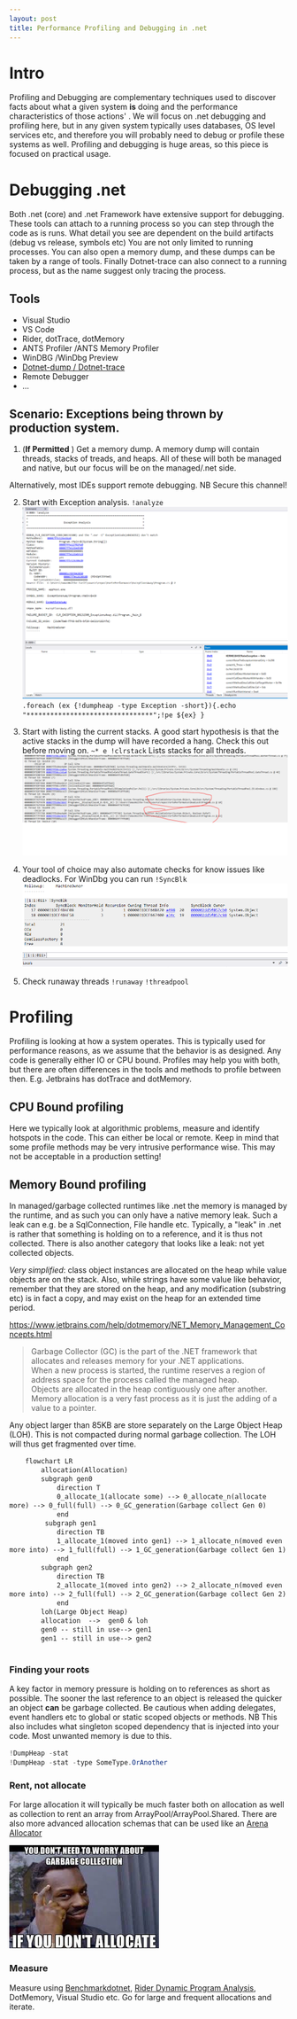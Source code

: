 ```yaml
---
layout: post
title: Performance Profiling and Debugging in .net
---
```



# Intro
Profiling and Debugging are complementary techniques used to discover facts about what a given system **is** doing and the performance characteristics of those actions' .
We will focus on .net debugging and profiling here, but in any given system typically uses databases, OS level services etc, and therefore you will probably need to debug or profile these systems as well.
Profiling and debugging is huge areas, so this piece is focused on practical usage.

# Debugging .net
Both .net (core) and .net Framework have extensive support for debugging. These tools can attach to a running process so you can step through the code as is runs. What detail you see are dependent on the build artifacts (debug vs release, symbols etc)
You are not only limited to running processes. You can also open a memory dump, and these dumps can be taken by a range of tools. Finally Dotnet-trace can also connect to a running process, but as the name suggest only tracing the process. 


## Tools
* Visual Studio
* VS Code
* Rider, dotTrace, dotMemory
* ANTS Profiler /ANTS Memory Profiler
* WinDBG /WinDbg Preview
* [Dotnet-dump / Dotnet-trace](https://github.com/dotnet/diagnostics)
* Remote Debugger 
* ...

## Scenario: Exceptions being thrown by production system.
1. (**If Permitted** ) Get a memory dump. A memory dump will contain threads, stacks of treads, and heaps. All of these will both be managed and native, but our focus will be on the managed/.net side.  

Alternatively, most IDEs support remote debugging. NB Secure this channel!  

2. Start with Exception analysis. `!analyze`
![](/images/performance-profiling-and-debugging/windbg%20analyze.png)
`.foreach (ex {!dumpheap -type Exception -short}){.echo "********************************";!pe ${ex} }`


3. Start with listing the current stacks. 
A good start hypothesis is that the active stacks in the dump will have recorded a hang. Check this out before moving on.
`~* e !clrstack` Lists stacks for all threads.
![](/images/performance-profiling-and-debugging/windbg%20clrstack.png)

4. Your tool of choice may also automate checks for know issues like deadlocks. For WinDbg you can run `!SyncBlk`
![](/images/performance-profiling-and-debugging/syncblk.png)

5. Check runaway threads
`!runaway`
`!threadpool`

# Profiling
Profiling is looking at how a system operates. This is typically used for performance reasons, as we assume that the behavior  is as designed.
Any code is generally either IO or CPU bound. Profiles may help you with both, but there are often differences in the tools and methods to profile between then. E.g. Jetbrains has dotTrace and dotMemory.

## CPU Bound profiling
Here we typically look at algorithmic  problems, measure and identify hotspots in the code. 
This can either be local or remote. Keep in mind that some profile methods may be very intrusive performance wise. This may not be acceptable in a production setting!

## Memory Bound profiling
In managed/garbage collected runtimes like .net the memory is managed by the runtime, and as such you can only have a native memory leak. Such a leak can e.g. be a SqlConnection, File handle etc.
Typically, a "leak" in .net is rather that something is holding on to a reference, and it is thus not collected.
There is also another category that looks like a leak: not yet collected objects.

*Very simplified*:  class object instances are allocated on the heap while value objects are on the stack. 
Also, while strings have some value like behavior, remember that they are stored on the heap, and any modification (substring etc) is in fact a copy, and may exist on the heap for an extended time period.

https://www.jetbrains.com/help/dotmemory/NET_Memory_Management_Concepts.html
> Garbage Collector (GC) is the part of the .NET framework that allocates and releases memory for your .NET applications.      
> When a new process is started, the runtime reserves a region of address space for the process called the managed heap.   
> Objects are allocated in the heap contiguously one after another.  
> Memory allocation is a very fast process as it is just the adding of a value to a pointer.  


Any object larger than 85KB are store separately on the Large Object Heap (LOH). This is not compacted during normal garbage collection. The LOH will thus get fragmented over time. 
```mermaid
    flowchart LR
        allocation(Allocation)
        subgraph gen0
            direction T
            0_allocate_1(allocate some) --> 0_allocate_n(allocate more) --> 0_full(full) --> 0_GC_generation(Garbage collect Gen 0)
            end
         subgraph gen1
            direction TB
            1_allocate_1(moved into gen1) --> 1_allocate_n(moved even more into) --> 1_full(full) --> 1_GC_generation(Garbage collect Gen 1)
            end
        subgraph gen2
            direction TB
            2_allocate_1(moved into gen2) --> 2_allocate_n(moved even more into) --> 2_full(full) --> 2_GC_generation(Garbage collect Gen 2)
            end
        loh(Large Object Heap)
        allocation  -->  gen0 & loh
        gen0 -- still in use--> gen1
        gen1 -- still in use--> gen2
    
```

### Finding your roots
A key factor in memory pressure is holding on to references as short as possible. The sooner the last reference to an object is released the quicker an object **can** be garbage collected.
Be cautious when adding delegates, event handlers etc to global or static scoped objects or methods. NB This also includes what singleton scoped dependency that is injected into your code. Most unwanted memory is due to this.
```csharp
!DumpHeap -stat
!DumpHeap -stat -type SomeType.OrAnother
```



### Rent, not allocate
For large allocation it will typically be much faster both on allocation as well as collection to rent an array from ArrayPool/ArrayPool.Shared. There are also more advanced allocation schemas that can be used like an [Arena Allocator](https://mgravell.github.io/Pipelines.Sockets.Unofficial/docs/arenas.htm)

![](/images/performance-profiling-and-debugging/you%20do%20not%20need%20to%20collect%20what%20you%20do%20not%20allocate.png)

### Measure
Measure using [Benchmarkdotnet](https://benchmarkdotnet.org), [Rider Dynamic Program Analysis](https://www.jetbrains.com/help/rider/Dynamic_Program_Analysis.html), DotMemory, Visual Studio etc.
Go for large and frequent allocations and iterate.

